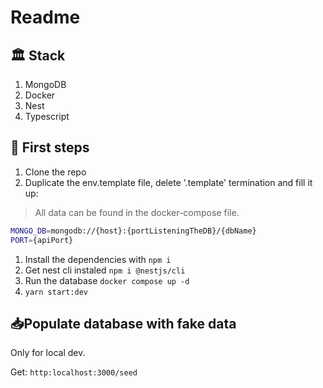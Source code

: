 # Readme

## 🏛️ Stack

1. MongoDB
2. Docker
3. Nest
4. Typescript

## 🐣 First steps

1. Clone the repo
2. Duplicate the env.template file, delete '.template' termination and fill it up:

> All data can be found in the docker-compose file.

   ````BASH
   MONGO_DB=mongodb://{host}:{portListeningTheDB}/{dbName}
   PORT={apiPort}
   ````

1. Install the dependencies with ``npm i``
2. Get nest cli instaled ``npm i @nestjs/cli``
3. Run the database ``docker compose up -d``
4. ``yarn start:dev``

## 📥Populate database with fake data

Only for local dev.

Get: `` http:localhost:3000/seed ``
